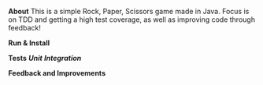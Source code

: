 **About**
This is a simple Rock, Paper, Scissors game made in Java. Focus is on TDD and getting a high test coverage, as well as improving code through feedback!

**Run & Install**

**Tests**
***Unit***
***Integration***

**Feedback and Improvements**
